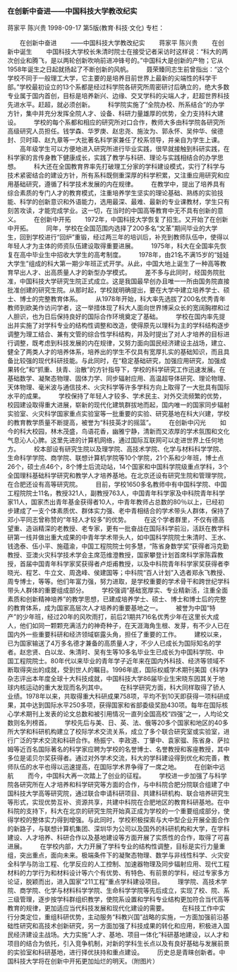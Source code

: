 ### 在创新中奋进——中国科技大学教改纪实
蒋家平  陈兴贵
1998-09-17
第5版(教育·科技·文化)
专栏：

　　在创新中奋进
　　——中国科技大学教改纪实
　　蒋家平  陈兴贵
　　在创新中诞生
　　中国科技大学校长朱清时院士在接受记者采访时这样说：“科大的两次创业和腾飞，是以两轮创新吹响前进冲锋号的。”中国科大是创新的产物；它从1958年诞生之日起就扬起了不断创新的风帆。
　　聂荣臻同志生前曾指出：“这个学校不同于一般理工大学，它主要的是培养目前世界上最新的尖端性的科学干部。”学校最初设立的13个系都是经过科学院各研究所周密研讨后确立的，绝大多数专业属于国内首创，目标是培养新兴、边缘、交叉学科的尖端人才，赶超世界科技先进水平。赶超，就必须创新。
　　科学院实施了“全院办校、所系结合”的办学方针，集中并充分发挥全院人才、设备、科研力量雄厚的优势，全力支持科大建设。
　　学校的每个系都和相应的研究所对口合作，教师大多由科学院各研究所高级研究人员担任。钱学森、华罗庚、赵忠尧、施汝为、郭永怀、吴仲华、侯德封、贝时璋、赵九章等一大批著名科学家兼任了校系领导，并亲自为学生上课。
　　高年级学生可以方便地进入研究所进行毕业实践，很早就接触到科研实践，在科学家的言传身教下健康成长，实践了教学与科研、理论与实践相结合的办学思想。
　　科大还在全国教育界率先打破理工分家的学科建设模式，实行了科学与技术紧密结合的建设方针，所有系科既侧重深厚的科学积累，又注重应用研究和应用基础研究，遵循了科学技术发展的内在规律。
　　在教学中，提出了培养具有综合素质的专门人才的教育模式，注重培养学生坚实的理论基础、熟练的实验技能、科学的创新意识和外语能力，选用最深、最难、最新的专业课教材，学生只有刻苦攻读，才能完成学业。这一切，在当时的中国高等教育中无不具有创新的意义。
　　在创新中开拓
　　1972年，中国科技大学恢复了招生。又开始了在创新中开拓。
　　同年，学校在全国范围内选择了200多名“文革”期间毕业的大学生，回到学校进行“回炉”重锻，经过两三年的培训后，补充到教师队伍中，使得以年轻人才为主体的师资队伍建设取得重要进展。
　　1975年，科大在全国率先恢复在高中毕业生中招收大学生的高考制度。
　　1978年，由21名不满15岁的“娃娃大学生”组成的科大第一期少年班正式开学。从此，中国大地上诞生了一种高等教育早出人才、出高质量人才的新型办学模式。
　　差不多与此同时，经国务院批准，中国科技大学研究生院正式成立。这是我国最早创办且唯一一所由国务院直接批准创建的研究生院。从那时起，学校就明确提出，要在大学中建立培养学士、硕士、博士的完整教育体系。
　　从1978年开始，科大率先选拔了200名优秀青年教师到欧美作访问学者，这一举措体现了科大人面向世界博采众长的宽阔胸襟和过人胆识，也为日后保持良好的国际合作环境奠定了基础。
　　学校在国内率先提出并实施了对学科专业的结构性调整和改造，使得原先以理科为主的学科结构逐步调整为理工结合、兼有文管的综合性学科结构，并及时提出了对人才培养的目标进行调整，既考虑到科技发展的内在规律，又努力面向国民经济建设主战场，建立、健全了两类人才的培养体系，培养出的学生不仅具有宽厚扎实的基础知识，而且具备比较强的现代科研技能。与此同时，在“稳定基础研究，加强应用研究，加强成果转化”和“抓重、扶青、治散”的方针指导下，学校的科学研究工作迅速发展。在基础数学、凝聚态物理、固体力学、同步辐射应用、高温超导体研究、理论物理、天体物理、毫米波与通信技术、火灾科学等许多学科方向上取得了一大批具有国际水平的成果。
　　学校保持了年轻人才较多、学术民主、对外交流频繁的优势，校园建设取得重大进展，崭新的现代化建筑群拔地而起，国内唯一的国家同步辐射实验室、火灾科学国家重点实验室等一批重要的实验、研究基地在科大兴建，学校的教育教学质量不断提高，被誉为“科技英才的摇篮”。
　　在创新中闪光
　　如今的科大校园，林木茂盛，鸟语花香，幽雅宁静，清新而又浓厚的学术氛围和文化气息沁人心脾。这里先进的计算机网络，通过国际互联网可以走进世界上任何地方。
　　校本部设有研究生院以及理学院、高技术学院、化学与材料科学学院、生命科学学院、商学院、联想计算机学院等10个学院，21个系和少年班，博士点26个，硕士点46个，8个博士后流动站，14个国家和中国科学院级重点学科，3个全国理科基础科学研究和教学人才培养基地。在北京还设有研究生院和管理学院，在合肥还设有高等研究院。
　　目前，学校1650多名教师中有中国科学院、中国工程院院士11名，教授321人，副教授763人，中国青年科学家及中科院青年科学家11人，国家杰出青年基金获得者10人，中青年教师占总数的80％以上，已经初步建成了一支个体素质优、群体实力强、老中青相结合的学术带头人群体，保持了邓小平同志曾称赞的“年轻人才较多”的优势。
　　在这个学者群里，不仅有德高望重、造诣精深的老教授、老专家，更有一批奋战在国际科学前沿，活跃在教学科研第一线并做出重大成果的中青年学术带头人，如中国科学院院士朱清时、王水、钱逸泰、伍小平、施蕴渝，中国工程院院士何多慧，“陈省身数学奖”获得者冯克勤教授、亚澳火灾科学技术学会主席范维澄教授，国家攀登计划首席科学家陈霖教授，首届中国青年科学家奖获得者卢炬甫教授，以及中科院青年科学家奖获得者李晓光、程艺、牛立文、周逸峰、侯建国等；中科院“百人计划”入选者郑永飞教授、周专博士，等等。他们年富力强，努力进取，是学校重要的学术骨干和跨世纪学科带头人群体的重要组成部分。
　　学校强调“基础宽厚实、专业精新活，注重全面素质和创新精神培养”的教学思想，已建成培养学士、硕士、博士和博士后的完整的教育体系，成为国家高层次人才培养的重要基地之一。
　　被誉为中国“特产”的少年班，经过20年的风吹雨打，前后21期共716名优秀少年在这里长大成人，他们如同一颗颗充满活力的神奇种子，在天涯海角生根、发芽，有不少人已在国内外一些重要科研和经济领域崭露头角，担任了重要的工作。
　　建校以来，已为国家输送了4万多名德才兼备的高质量人才，不少人已成长为国际知名的学者。赵忠贤、白以龙、朱清时、吴有生等10多名毕业生已成长为中国科学院、中国工程院院士。80年代以来毕业的青年学子近年来在国内外科技、经济等领域不断取得突出的成就，受到世人的瞩目。1996年底，国际权威学术期刊美国《科学》杂志评出本年度全球十大科技成就，中国科技大学86届毕业生宋晓东因其关于地球内核运动的重大发现而名列其中。
　　在科学研究方面，科大同样取得了骄人业绩。1978年以来，共取得重大科研成果758项，平均不到10天即获得一项科研成果，其中达到国际水平250多项，获得国家和省部委级奖励430项。每年在国际核心学术期刊上发表的论文总数和被引用情况一直列全国高校“四强”之一，人均论文数则名列榜首。
　　学校先后与美、日、英、法、俄等20多个国家和地区的40多所大学和科研机构建立了校际学术交流关系，成立了多个联合研究室或实验室，进行广泛的学术交流和科研合作。杨振宁、李政道、丁肇中、袁家骝、陈省身、萨拉姆等近百名国际著名的科学家应聘为学校的名誉博士、名誉教授和客座教授，其中多位是诺贝尔奖获得者。通过对外学术交流，科大的学科建设得到优化和完善，教师队伍的水平也得以迅速提高，在国际学术界争得了一席之地。
　　在创新中远航
　　而今，中国科大再一次踏上了创业的征程。
　　学校进一步加强了与科学院各研究所在人才培养和科学研究等方面的合作，与中科院合肥分院联合组建了中国科技大学高等研究院，通过联合申请科研项目、共建科研机构、联合培养研究生等形式，实现优势互补、资源共享，共建中科院在合肥地区的教育科研基地。在中科院的支持下，科大在北京的研究生院开始真正成为学校的一个重要组成部分，使得学校的整体实力得到增强。与此同时，学校积极探索与大中型企业开展全面合作的新路子，与联想计算机集团、深圳华为公司以及国外的科研机构和大学，在学科建设、人才培养、科研合作以及基地建设等方面开展了实质性的合作，取得了可喜进展。
　　在学校内部，大力开展了学科专业的结构性调整，目标是实行力量重组，突出重点，面向未来。极端条件下的凝聚态物理、数学与非线性科学、火灾安全科学与防治工程、化学反应的人工控制、加速器物理及同步辐射应用、现代工程材料的力学行为和材料设计等六个有优势、有特色、有前景的学科，经过专家多方论证，脱颖而出，进入国家“211工程”重点学科建设项目。
　　理学院、高技术学院、商学院、化学与材料科学学院、生命科学学院等先后成立，实现了校、院、系三级管理，逐步按学科群组织教学，使院系设置和学科专业结构更加符合当代高等教育的规律，更加适应当代科技发展和现代化建设的需要。
　　在科技工作中实行分类定位，重组科研优势，主动服务“科教兴国”战略的实施，一方面加强前沿基础性研究和高技术创新研究，另一方面加强了科技成果的转化和应用，积极进入国民经济建设主战场。大力实施“人才、基地、项目一体化”科研基地建设，以人才和项目的结合为依托，引入竞争机制，对新的学科生长点以及有良好基础与发展前景的实验室和科研基地，进行择优扶持和重点建设。
　　历史总是青睐创新者。中国科技大学将在创新中开拓更加灿烂的明天。（附图片）
